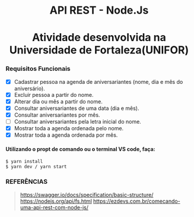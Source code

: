 <h1 align="center"> API REST - Node.Js </h1>

<h1 align="center"> Atividade desenvolvida na Universidade de Fortaleza(UNIFOR) </h1>

### Requisitos Funcionais

- [x] Cadastrar pessoa na agenda de aniversariantes (nome, dia e mês do aniversário).
- [x] Excluir pessoa a partir do nome.
- [x] Alterar dia ou mês a partir do nome.
- [x] Consultar aniversariantes de uma data (dia e mês).
- [x] Consultar aniversariantes por mês.
- [ ] Consultar aniversariantes pela letra inicial do nome.
- [x] Mostrar toda a agenda ordenada pelo nome.
- [x] Mostrar toda a agenda ordenada por mês.

#### Utilizando o propt de comando ou o terminal VS code, faça: 
    $ yarn install
    $ yarn dev / yarn start

### REFERÊNCIAS

> https://swagger.io/docs/specification/basic-structure/
> https://nodejs.org/api/fs.html
> https://ezdevs.com.br/comecando-uma-api-rest-com-node-js/
